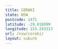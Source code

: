 ```yaml
---
title: CORAKI
state: NSW
postcode: 2471
latitude: -29.018999
longitude: 153.243213
url: /nsw/coraki/
layout: suburb
---
```

